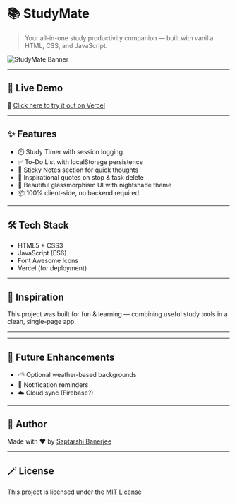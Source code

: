 # 📚 StudyMate

> Your all-in-one study productivity companion — built with vanilla HTML, CSS, and JavaScript.

![StudyMate Banner](https://vercel.com/api/www/banner?project=StudyMate)

---

## 🚀 Live Demo

🔗 [Click here to try it out on Vercel](https://study-mate-rouge.vercel.app/)

---

## ✨ Features

- ⏱️ Study Timer with session logging
- ✅ To-Do List with localStorage persistence
- 📝 Sticky Notes section for quick thoughts
- 🌟 Inspirational quotes on stop & task delete
- 🌃 Beautiful glassmorphism UI with nightshade theme
- 📦 100% client-side, no backend required

---

## 🛠️ Tech Stack

- HTML5 + CSS3
- JavaScript (ES6)
- Font Awesome Icons
- Vercel (for deployment)

---

## 🧠 Inspiration

This project was built for fun & learning — combining useful study tools in a clean, single-page app.

---


---

## 📌 Future Enhancements

- ⛅ Optional weather-based backgrounds
- 🔔 Notification reminders
- ☁️ Cloud sync (Firebase?)

---

## 🙌 Author

Made with ❤️ by [Saptarshi Banerjee](https://github.com/A20archi)

---

## 🪄 License

This project is licensed under the [MIT License](LICENSE)



